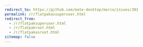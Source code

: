 ```yaml
---
redirect_to: https://github.com/mate-desktop/marco/issues/301
permalink: /r/flatpakassuperuser.html
redirect_from:
  - /r/flatpaksuperuser.html
  - /r/flatpakroot.html
  - /r/flatpakasroot.html
sitemap: false
---
```

